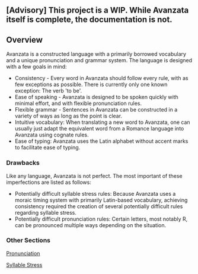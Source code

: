 ## [Advisory] This project is a WIP. While Avanzata itself is complete, the documentation is not.

## Overview  
Avanzata is a constructed language with a primarily borrowed vocabulary and a unique pronunciation and grammar system. The language is designed with a few goals in mind:

- Consistency \- Every word in Avanzata should follow every rule, with as few exceptions as possible. There is currently only one known exception: The verb 'to be'.
- Ease of speaking \- Avanzata is designed to be spoken quickly with minimal effort, and with flexible pronunciation rules.  
- Flexible grammar \- Sentences in Avanzata can be constructed in a variety of ways as long as the point is clear.  
- Intuitive vocabulary: When translating a new word to Avanzata, one can usually just adapt the equivalent word from a Romance language into Avanzata using cognate rules.  
- Ease of typing: Avanzata uses the Latin alphabet without accent marks to facilitate ease of typing.

### Drawbacks  
Like any language, Avanzata is not perfect. The most important of these imperfections are listed as follows:

- Potentially difficult syllable stress rules: Because Avanzata uses a moraic timing system with primarily Latin-based vocabulary, achieving consistency required the creation of several potentially difficult rules regarding syllable stress.  
- Potentially difficult pronunciation rules: Certain letters, most notably R, can be pronounced multiple ways depending on the situation.

### Other Sections
[Pronunciation](Pronunciation.md)

[Syllable Stress](Syllable_Stress.md)
